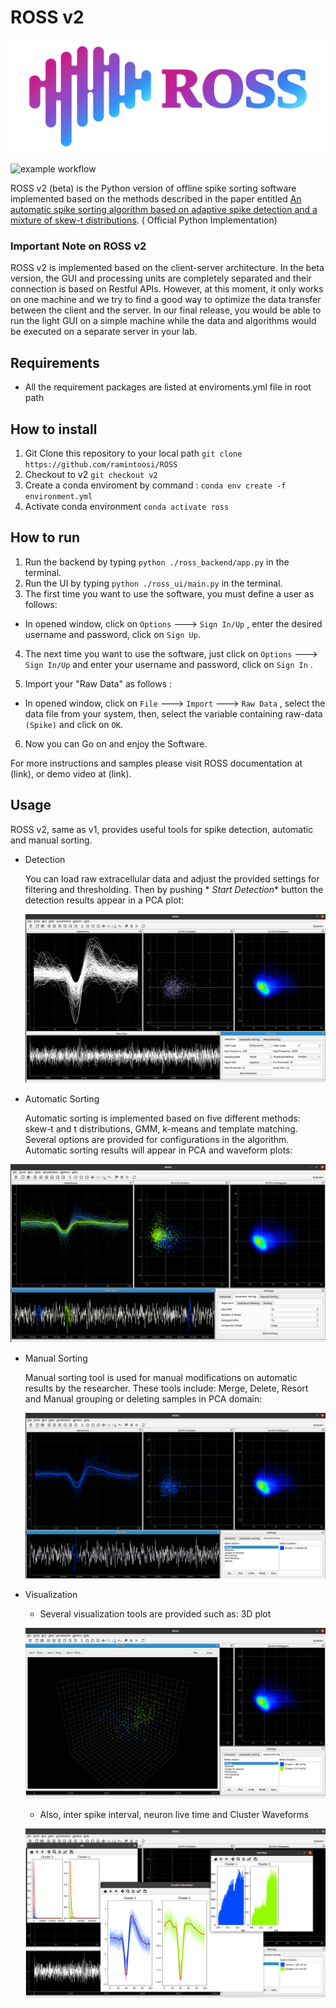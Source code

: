 # ROSS v2

![image](./images/Ross_Color.png)

![example workflow](https://github.com/ramintoosi/ROSS/actions/workflows/ross-test.yml/badge.svg)

ROSS v2 (beta) is the Python version of offline spike sorting software implemented based on the methods described in the
paper
entitled [An automatic spike sorting algorithm based on adaptive spike detection and a mixture of skew-t distributions](https://www.nature.com/articles/s41598-021-93088-w). (
Official Python Implementation)

### Important Note on ROSS v2

ROSS v2 is implemented based on the client-server architecture. In the beta version, the GUI and processing units are
completely separated and their connection is based on Restful APIs. However, at this moment, it only works on one
machine and we try to find a good way to optimize the data transfer between the client and the server. In our final
release, you would be able to run the light GUI on a simple machine while the data and algorithms would be executed on a
separate server in your lab.

## Requirements

- All the requirement packages are listed at enviroments.yml file in root path

## How to install

1. Git Clone this repository to your local path ```git clone https://github.com/ramintoosi/ROSS```
2. Checkout to v2 ```git checkout v2```
3. Create a conda enviroment by command : ```conda env create -f environment.yml```
4. Activate conda environment ```conda activate ross```

## How to run

1. Run the backend by typing  ```python ./ross_backend/app.py``` in the terminal.
2. Run the UI by typing  ```python ./ross_ui/main.py``` in the terminal.
3. The first time you want to use the software, you must define a user as follows:

- In opened window, click on ```Options``` ---> ```Sign In/Up``` , enter the desired username and password, click
  on ```Sign Up```.

4. The next time you want to use the software, just click on ```Options``` ---> ```Sign In/Up``` and enter your username
   and password, click on ```Sign In``` .

5. Import your "Raw Data" as follows :

- In opened window, click on ```File``` ---> ```Import``` ---> ```Raw Data``` , select the data file from your system,
  then, select the variable containing raw-data ```(Spike)``` and click on ```OK```.

6. Now you can Go on and enjoy the Software.

For more instructions and samples please visit ROSS documentation at (link), or demo video at (link).

## Usage

ROSS v2, same as v1, provides useful tools for spike detection, automatic and manual sorting.

- Detection

  You can load raw extracellular data and adjust the provided settings for filtering and thresholding. Then by pushing *
  *Start Detection** button the detection results appear in a PCA plot:

  ![image](./images/detection.png)


- Automatic Sorting

  Automatic sorting is implemented based on five different methods: skew-t and t distributions, GMM, k-means and
  template matching. Several options are provided for configurations in the algorithm. Automatic sorting results will
  appear in PCA and waveform plots:

![image](./images/sort.png)

- Manual Sorting

  Manual sorting tool is used for manual modifications on automatic results by the researcher. These tools include:
  Merge, Delete, Resort and Manual grouping or deleting samples in PCA domain:

  ![image](./images/sort2.png)


- Visualization

    - Several visualization tools are provided such as: 3D plot

  ![image](./images/vis1.png)

    - Also, inter spike interval, neuron live time and Cluster Waveforms

  ![image](./images/vis2.png)

  



